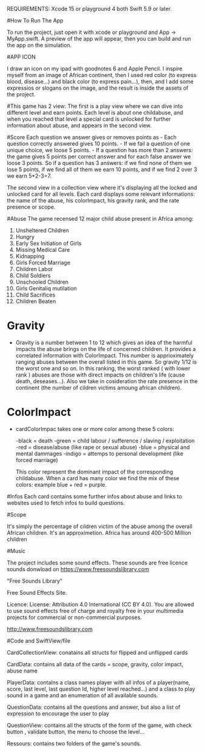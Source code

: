 REQUIREMENTS: Xcode 15 or playground 4 both Swift 5.9 or later.


#How To Run The App

To run the project, just open it with xcode or playground and App -> MyApp.swift. A preview of the app will appear, then you can build and run the app on the simulation.

#APP ICON
  
I draw an icon on my ipad with goodnotes 6 and Apple Pencil. I inspire myself from an image of African continent, then I used red color (to express blood, disease...) and black color (to express pain...), then, and I add some expressios or slogans on the image, and the result is inside the assets of the project. 

#This game has 2 view:
The first is a play view where we can dive into different level and earn points. Each level is about one childabuse, and when you reached that level
a special card is unlocked for further information about abuse, and appears in the second view.

#Score
Each question we answer gives or removes points as
    - Each question correctly answered gives 10 points.
    - If we fail a question of one unique choice, we loose 5 points.
    - If a question has more than 2 answers: the game gives 5 points per correct answer and  for each false answer we loose 3 points. So if a question has 3 
      answers: if we find none of them we lose 5 points, if we find all of them we earn 10 points, and if we find 2 over 3 we earn 5*2-3=7.
         
The second view in a collection view where it's displaying all the locked and unlocked card for all levels.
Each card displays some relevant informations: the name of the abuse, his colorImpact, his gravity rank, and the rate presence or scope.

#Abuse
The game recensed 12 major child abuse present in Africa among:

1)  Unsheltered Children
2)  Hungry
3)  Early Sex Initiation of Girls
4)  Missing Medical Care
5)  Kidnapping
6)  Girls Forced Marriage
7)  Children Labor
8)  Child Soldiers
9)  Unschooled Children
10) Girls Genitaliq mutilation
11) Child Sacrifices
12) Children Beaten

# Gravity
- Gravity is a number between 1 to 12 which gives an idea of the harmful impacts the abuse brings on the life of concerned children. It provides a correlated information with ColorImpact. This number is apprioximately ranging abuses between the overall listed in this game. So gravity 1/12 is the worst one and so on. In this ranking, the worst ranked ( with lower rank ) abuses are those with direct impacts on children's life (cause death, deseases...). Also we take in cosideration the rate presence in the continent (the number of cildren victims amoung african children).

# ColorImpact
- cardColorImpac takes one or more color among these 5 colors:

    -black = death
    -green = child labour / sufference / slaving / exploitation
    -red = disease/abuse (like rape or sexual abuse)
    -blue = physical and mental dammages
    -indigo = attemps to personal development (like forced marriage)
    
    This color represent the dominant impact of the corresponding childabuse.
    When a card has many color we find the mix of these colors: example blue + red =  purple.


#Infos
Each card contains some further infos about abuse and links to websites used to fetch infos to build questions.

#Scope

It's simply the percentage of cildren victim of the abuse among the overall African children. It's an approximetion. Africa has around 400-500 Million children


#Music

The project includes some sound effects. These sounds are free licence sounds donwload on https://www.freesoundslibrary.com

"Free Sounds Library"


Free Sound Effects Site.


Licence: License: Attribution 4.0 International (CC BY 4.0). You are allowed to use sound effects free of charge and royalty free in your multimedia projects for commercial or non-commercial purposes.


http://www.freesoundslibrary.com


#Code and SwiftView/file

CardCollectionView: conatains all structs for flipped and unflipped cards

CardData: contains all data of the cards = scope, gravity, color impact, abuse name

PlayerData:  contains a class names player with all infos of a player(name, score, last level, last question Id, higher level reached...) and a class to play sound in a game and an enumeration of all available sounds.

QuestionData: contains all the questions and answer, but also a list of expression to encourage the user to play

QuestionView: contains all the structs of the form of the game, with check button , validate button, the menu to choose the level...

Ressours: contains two folders of the game's sounds.
